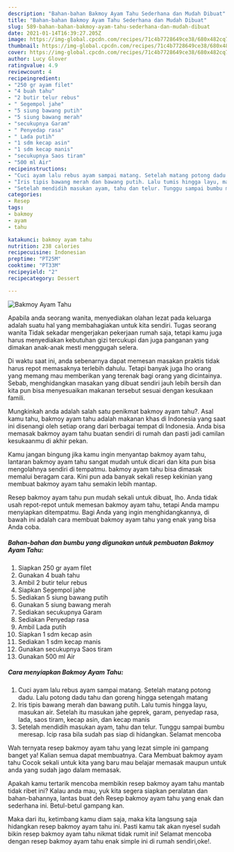 ```yaml
---
description: "Bahan-bahan Bakmoy Ayam Tahu Sederhana dan Mudah Dibuat"
title: "Bahan-bahan Bakmoy Ayam Tahu Sederhana dan Mudah Dibuat"
slug: 589-bahan-bahan-bakmoy-ayam-tahu-sederhana-dan-mudah-dibuat
date: 2021-01-14T16:39:27.205Z
image: https://img-global.cpcdn.com/recipes/71c4b7728649ce38/680x482cq70/bakmoy-ayam-tahu-foto-resep-utama.jpg
thumbnail: https://img-global.cpcdn.com/recipes/71c4b7728649ce38/680x482cq70/bakmoy-ayam-tahu-foto-resep-utama.jpg
cover: https://img-global.cpcdn.com/recipes/71c4b7728649ce38/680x482cq70/bakmoy-ayam-tahu-foto-resep-utama.jpg
author: Lucy Glover
ratingvalue: 4.9
reviewcount: 4
recipeingredient:
- "250 gr ayam filet"
- "4 buah tahu"
- "2 butir telur rebus"
- " Segempol jahe"
- "5 siung bawang putih"
- "5 siung bawang merah"
- "secukupnya Garam"
- " Penyedap rasa"
- " Lada putih"
- "1 sdm kecap asin"
- "1 sdm kecap manis"
- "secukupnya Saos tiram"
- "500 ml Air"
recipeinstructions:
- "Cuci ayam lalu rebus ayam sampai matang. Setelah matang potong dadu. Lalu potong dadu tahu dan goreng hingga setengah matang"
- "Iris tipis bawang merah dan bawang putih. Lalu tumis hingga layu, masukan air. Setelah itu masukan jahe geprek, garam, penyedap rasa, lada, saos tiram, kecap asin, dan kecap manis"
- "Setelah mendidih masukan ayam, tahu dan telur. Tunggu sampai bumbu meresap. Icip rasa bila sudah pas siap di hidangkan. Selamat mencoba"
categories:
- Resep
tags:
- bakmoy
- ayam
- tahu

katakunci: bakmoy ayam tahu 
nutrition: 238 calories
recipecuisine: Indonesian
preptime: "PT25M"
cooktime: "PT33M"
recipeyield: "2"
recipecategory: Dessert

---
```



![Bakmoy Ayam Tahu](https://img-global.cpcdn.com/recipes/71c4b7728649ce38/680x482cq70/bakmoy-ayam-tahu-foto-resep-utama.jpg)

Apabila anda seorang wanita, menyediakan olahan lezat pada keluarga adalah suatu hal yang membahagiakan untuk kita sendiri. Tugas seorang  wanita Tidak sekadar mengerjakan pekerjaan rumah saja, tetapi kamu juga harus menyediakan kebutuhan gizi tercukupi dan juga panganan yang dimakan anak-anak mesti menggugah selera.

Di waktu  saat ini, anda sebenarnya dapat memesan masakan praktis tidak harus repot memasaknya terlebih dahulu. Tetapi banyak juga lho orang yang memang mau memberikan yang terenak bagi orang yang dicintainya. Sebab, menghidangkan masakan yang dibuat sendiri jauh lebih bersih dan kita pun bisa menyesuaikan makanan tersebut sesuai dengan kesukaan famili. 



Mungkinkah anda adalah salah satu penikmat bakmoy ayam tahu?. Asal kamu tahu, bakmoy ayam tahu adalah makanan khas di Indonesia yang saat ini disenangi oleh setiap orang dari berbagai tempat di Indonesia. Anda bisa memasak bakmoy ayam tahu buatan sendiri di rumah dan pasti jadi camilan kesukaanmu di akhir pekan.

Kamu jangan bingung jika kamu ingin menyantap bakmoy ayam tahu, lantaran bakmoy ayam tahu sangat mudah untuk dicari dan kita pun bisa mengolahnya sendiri di tempatmu. bakmoy ayam tahu bisa dimasak memalui beragam cara. Kini pun ada banyak sekali resep kekinian yang membuat bakmoy ayam tahu semakin lebih mantap.

Resep bakmoy ayam tahu pun mudah sekali untuk dibuat, lho. Anda tidak usah repot-repot untuk memesan bakmoy ayam tahu, tetapi Anda mampu menyiapkan ditempatmu. Bagi Anda yang ingin menghidangkannya, di bawah ini adalah cara membuat bakmoy ayam tahu yang enak yang bisa Anda coba.

<!--inarticleads1-->

##### Bahan-bahan dan bumbu yang digunakan untuk pembuatan Bakmoy Ayam Tahu:

1. Siapkan 250 gr ayam filet
1. Gunakan 4 buah tahu
1. Ambil 2 butir telur rebus
1. Siapkan  Segempol jahe
1. Sediakan 5 siung bawang putih
1. Gunakan 5 siung bawang merah
1. Sediakan secukupnya Garam
1. Sediakan  Penyedap rasa
1. Ambil  Lada putih
1. Siapkan 1 sdm kecap asin
1. Sediakan 1 sdm kecap manis
1. Gunakan secukupnya Saos tiram
1. Gunakan 500 ml Air




<!--inarticleads2-->

##### Cara menyiapkan Bakmoy Ayam Tahu:

1. Cuci ayam lalu rebus ayam sampai matang. Setelah matang potong dadu. Lalu potong dadu tahu dan goreng hingga setengah matang
1. Iris tipis bawang merah dan bawang putih. Lalu tumis hingga layu, masukan air. Setelah itu masukan jahe geprek, garam, penyedap rasa, lada, saos tiram, kecap asin, dan kecap manis
1. Setelah mendidih masukan ayam, tahu dan telur. Tunggu sampai bumbu meresap. Icip rasa bila sudah pas siap di hidangkan. Selamat mencoba




Wah ternyata resep bakmoy ayam tahu yang lezat simple ini gampang banget ya! Kalian semua dapat membuatnya. Cara Membuat bakmoy ayam tahu Cocok sekali untuk kita yang baru mau belajar memasak maupun untuk anda yang sudah jago dalam memasak.

Apakah kamu tertarik mencoba membikin resep bakmoy ayam tahu mantab tidak ribet ini? Kalau anda mau, yuk kita segera siapkan peralatan dan bahan-bahannya, lantas buat deh Resep bakmoy ayam tahu yang enak dan sederhana ini. Betul-betul gampang kan. 

Maka dari itu, ketimbang kamu diam saja, maka kita langsung saja hidangkan resep bakmoy ayam tahu ini. Pasti kamu tak akan nyesel sudah bikin resep bakmoy ayam tahu nikmat tidak rumit ini! Selamat mencoba dengan resep bakmoy ayam tahu enak simple ini di rumah sendiri,oke!.

